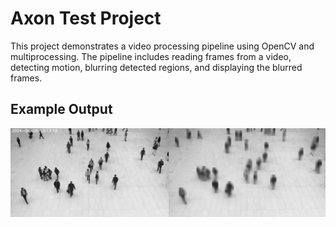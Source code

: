 # Axon Test Project

This project demonstrates a video processing pipeline using OpenCV and multiprocessing. The pipeline includes reading frames from a video, detecting motion, blurring detected regions, and displaying the blurred frames.

## Example Output

![Blurred Frame](docs/images/result.jpg)

